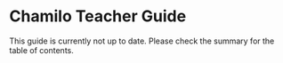 Chamilo Teacher Guide
=====================

This guide is currently not up to date.
Please check the summary for the table of contents.
